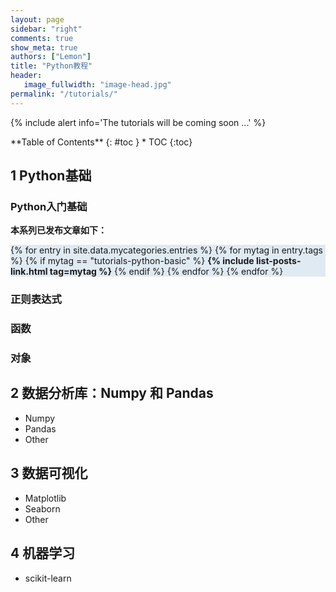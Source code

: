 ```yaml
---
layout: page
sidebar: "right"
comments: true
show_meta: true
authors: ["Lemon"]
title: "Python教程"
header:
   image_fullwidth: "image-head.jpg"
permalink: "/tutorials/"
---
```



{% include alert info='The tutorials will be coming soon ...' %}

<div class="panel radius" markdown="1">
**Table of Contents**
{: #toc }
*  TOC
{:toc}
</div>


## 1 Python基础

### Python入门基础

**本系列已发布文章如下：**

<div style="background-color:#E0EAF2">

{% for entry in site.data.mycategories.entries %}
{% for mytag in entry.tags %}
{% if mytag == "tutorials-python-basic" %}
<strong>{% include list-posts-link.html tag=mytag %}</strong>
{% endif %}
{% endfor %}
{% endfor %}

</div>


### 正则表达式

### 函数

### 对象


## 2 数据分析库：Numpy 和 Pandas
* Numpy
* Pandas
* Other

## 3 数据可视化
* Matplotlib
* Seaborn
* Other

## 4 机器学习
* scikit-learn
